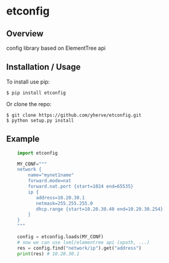 etconfig
===============================


Overview
--------

config library based on ElementTree api

Installation / Usage
--------------------

To install use pip:

    $ pip install etconfig


Or clone the repo:

    $ git clone https://github.com/yherve/etconfig.git
    $ python setup.py install


Example
-------

```python
    import etconfig

    MY_CONF="""
    network {
        name="mynet1name"
        forward.mode=nat
        forward.nat.port {start=1024 end=65535}
        ip {
           address=10.20.30.1
           netmask=255.255.255.0
           dhcp.range {start=10.20.30.40 end=10.20.30.254}
        }
    }
    """

    config = etconfig.loads(MY_CONF)
    # now we can use lxml/elementree api (xpath, ...)
    res = config.find("network/ip").get("address")
    print(res) # 10.20.30.1
```
